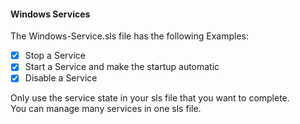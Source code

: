 #### Windows Services

The Windows-Service.sls file has the following Examples:
- [x] Stop a Service
- [x] Start a Service and make the startup automatic
- [x] Disable a Service

Only use the service state in your sls file that you want to complete.  
You can manage many services in one sls file.  
